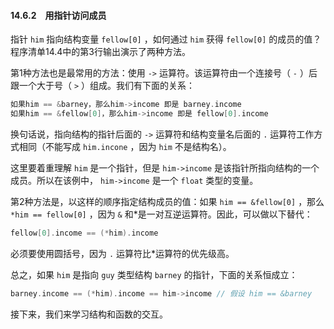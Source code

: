 #### 14.6.2　用指针访问成员

指针 `him` 指向结构变量 `fellow[0]` ，如何通过 `him` 获得 `fellow[0]` 的成员的值？程序清单14.4中的第3行输出演示了两种方法。

第1种方法也是最常用的方法：使用 `->` 运算符。该运算符由一个连接号（ `-` ）后跟一个大于号（ `>` ）组成。我们有下面的关系：

```c
如果him == &barney，那么him->income 即是 barney.income 
如果him == &fellow[0]，那么him->income 即是 fellow[0].income
```

换句话说，指向结构的指针后面的 `->` 运算符和结构变量名后面的 `.` 运算符工作方式相同（不能写成 `him.incone` ，因为 `him` 不是结构名）。

这里要着重理解 `him` 是一个指针，但是 `him->income` 是该指针所指向结构的一个成员。所以在该例中， `him->income` 是一个 `float` 类型的变量。

第2种方法是，以这样的顺序指定结构成员的值：如果 `him == &fellow[0]` ，那么 `*him == fellow[0]` ，因为 `&` 和*是一对互逆运算符。因此，可以做以下替代：

```c
fellow[0].income == (*him).income
```

必须要使用圆括号，因为 `.` 运算符比*运算符的优先级高。

总之，如果 `him` 是指向 `guy` 类型结构 `barney` 的指针，下面的关系恒成立：

```c
barney.income == (*him).income == him->income // 假设 him == &barney
```

接下来，我们来学习结构和函数的交互。

